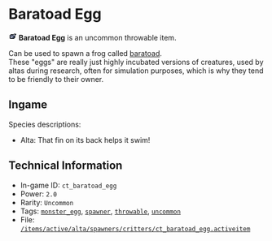 # Baratoad Egg

<img src="https://raw.githubusercontent.com/Ceterai/Enternia/main/items/active/alta/spawners/critters/ct_baratoad_egg.png" alt="Baratoad Egg icon" loading="lazy" height="16px" width="auto" /> **Baratoad Egg** is an uncommon throwable item.

Can be used to spawn a frog called [baratoad](https://ceterai.github.io/MyEnternia/Wiki/baratoad).  
These "eggs" are really just highly incubated versions of creatures, used by altas during research, often for simulation purposes, which is why they tend to be friendly to their owner.

## Ingame

Species descriptions:

- Alta: That fin on its back helps it swim!

## Technical Information

- In-game ID: `ct_baratoad_egg`
- Power: `2.0`
- Rarity: `Uncommon`
- Tags: [`monster_egg`](https://ceterai.github.io/MyEnternia/Wiki/Tags/MonsterEgg), [`spawner`](https://ceterai.github.io/MyEnternia/Wiki/Tags/Spawner), [`throwable`](https://ceterai.github.io/MyEnternia/Wiki/Tags/Throwable), [`uncommon`](https://ceterai.github.io/MyEnternia/Wiki/Tags/Uncommon)
- File: [`/items/active/alta/spawners/critters/ct_baratoad_egg.activeitem`](https://github.com/Ceterai/Enternia/blob/main/items/active/alta/spawners/critters/ct_baratoad_egg.activeitem)
